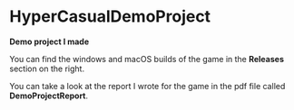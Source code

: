 # HyperCasualDemoProject

**Demo project I made**

You can find the windows and macOS builds of the game in the **Releases** section on the right.

You can take a look at the report I wrote for the game in the pdf file called **DemoProjectReport**.



